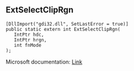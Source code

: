 ## ExtSelectClipRgn

```
[DllImport("gdi32.dll", SetLastError = true)]
public static extern int ExtSelectClipRgn(
   IntPtr hdc,
   IntPtr hrgn,
   int fnMode
);
```

Microsoft documentation: [Link](https://docs.microsoft.com/en-us/windows/win32/api/wingdi/nf-wingdi-extselectcliprgn)
